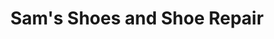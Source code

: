---
title: "Sam's Shoes and Shoe Repair"
url: /san-clemente/sams-shoes-and-shoe-repair/
shop: Schuhe
---